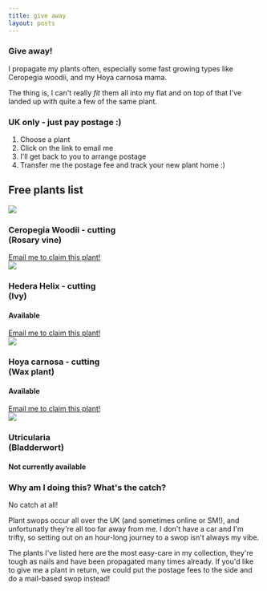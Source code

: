 ```yaml
---
title: give away
layout: posts
---
```



<!-- Text section -->
<section>
    <article>
        <div class="about">
            <div class="text-item">
                <h1>Give away!</h1>
                <p>I propagate my plants often, especially some fast growing types like Ceropegia woodii, and my
                    Hoya carnosa mama.</p>
                <p>The thing is, I can't really <em>fit</em> them all into my flat
                    and on top of that I've landed up with quite a few of the same plant.</p>
                <h3>UK only - just pay postage :)</h3>
                <ol>
                    <li>Choose a plant</li>
                    <li>Click on the link to email me</li>
                    <li>I'll get back to you to arrange postage</li>
                    <li>Transfer me the postage fee and track your new plant home :)</li>
                </ol>
            </div>
        </div>
    </article>
</section>


<section>
    <article>
        <div class="about">
            <div class="text-item">
                <h2>Free plants list</h2>
            </div>
        </div>
        <div class="featured">
            <div class="grid">
                <img src="/plog/resources/images/plog/CeropegiaWoodii_2.jpg">
                <div class="grid-item email">
                    <h3>Ceropegia Woodii - cutting<br>(Rosary vine)</h3>
                    <a href="mailto:claire.vanblerck@gmail.com?subject=plog - Ceropegia woodii cutting - give away&body=Hi Claire!
Is this plant still available?
If so, let's arrange postage! My postal address is below:
Address:
Post code:
Thanks!">Email me to claim this plant!</a>
                </div>
            </div>
            <div class="grid">
                <img src="/plog/resources/images/plog/HederaHelix_2.jpg">
                <div class="grid-item email">
                    <h3>Hedera Helix - cutting<br>(Ivy)</h3>
                    <h4>Available</h4>
                    <a href="mailto:claire.vanblerck@gmail.com?subject=plog - Ceropegia woodii cutting - give away&body=Hi Claire!
Is this plant still available?
If so, let's arrange postage! My postal address is below:
Address:
Post code:
Thanks!">Email me to claim this plant!</a>
                </div>
            </div>
        </div>
    </article>
</section>

<section>
    <article>
        <div class="featured">
            <div class="grid">
                <img src="/plog/resources/images/plog/HoyaCarnosa_close-up.jpg">
                <div class="grid-item email">
                    <h3>Hoya carnosa - cutting<br>(Wax plant)</h3>
                    <h4>Available</h4>
                    <a href="mailto:claire.vanblerck@gmail.com?subject=plog - Hoya carnosa - cutting - give away&body=Hi Claire!
Is this plant still available?
If so, let's arrange postage! My postal address is below:
Address:
Post code:
Thanks!">Email me to claim this plant!</a>
                </div>
            </div>
            <div class="grid grey">
                <img src="/plog/resources/images/plog/Utricularia_2.jpg">
                <div class="grid-item email">
                    <h3>Utricularia<br>(Bladderwort)</h3>
                    <h4>Not currently available</h4>
                    <!--
                        <a href="mailto:claire.vanblerck@gmail.com?subject=plog - Utricularia - cutting - give away&body=Hi Claire!
Is this plant still available?
If so, let's arrange postage! My postal address is below:
Address:
Post code:
Thanks!">Email me to claim this plant!</a>
                    -->
                </div>
            </div>
        </div>
    </article>
</section>

<!-- Text section -->
<section>
    <article>
        <div class="about">
            <div class="text-item">
                <h3>Why am I doing this? What's the catch?</h3>
                <p>No catch at all!</p>
                <p>Plant swops occur all over the UK (and sometimes online or SM!), and unfortunatly they're all too
                    far away from me. I don't have a car and I'm trifty, so setting out on an hour-long journey to a
                    swop isn't always my vibe.</p>
                <p>The plants I've listed here are the most easy-care in my collection, they're tough as nails and
                    have been propagated many times already. If you'd like to give me a plant in return, we could
                    put the postage fees to the side and do a mail-based swop instead!</p>
            </div>
        </div>
    </article>
</section>